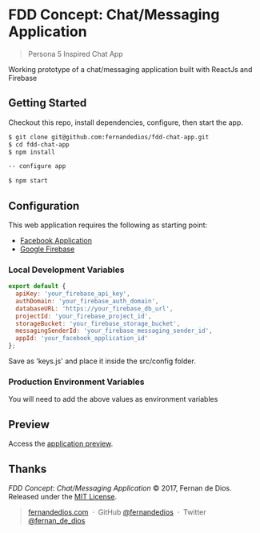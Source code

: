 FDD Concept: Chat/Messaging Application
=========

> Persona 5 Inspired Chat App

Working prototype of a chat/messaging application built with ReactJs and Firebase

Getting Started
------------

Checkout this repo, install dependencies, configure, then start the app.

```html
$ git clone git@github.com:fernandedios/fdd-chat-app.git
$ cd fdd-chat-app
$ npm install

-- configure app

$ npm start
```

Configuration
------------

This web application requires the following as starting point:
- [Facebook Application]
- [Google Firebase]

### Local Development Variables
```js
export default {
  apiKey: 'your_firebase_api_key',
  authDomain: 'your_firebase_auth_domain',
  databaseURL: 'https://your_firebase_db_url',
  projectId: 'your_firebase_project_id',
  storageBucket: 'your_firebase_storage_bucket',
  messagingSenderId: 'your_firebase_messaging_sender_id',
  appId: 'your_facebook_application_id'
};
```

Save as 'keys.js' and place it inside the src/config folder.

### Production Environment Variables
You will need to add the above values as environment variables

Preview
---------
Access the [application preview].


Thanks
------

*FDD Concept: Chat/Messaging Application* © 2017, Fernan de Dios. Released under the [MIT License].<br>

> [fernandedios.com](http://fernandedios.com) &nbsp;&middot;&nbsp;
> GitHub [@fernandedios](https://github.com/fernandedios) &nbsp;&middot;&nbsp;
> Twitter [@fernan_de_dios](https://twitter.com/fernan_de_dios)

[MIT License]: http://mit-license.org/
[Facebook Application]: http://developers.facebook.com/
[Google Firebase]: https://firebase.google.com
[application preview]: https://chat-app-sampler.herokuapp.com/
